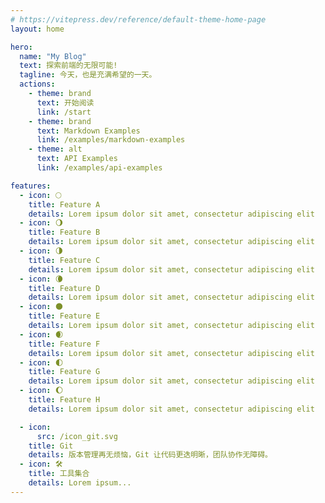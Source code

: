 ```yaml
---
# https://vitepress.dev/reference/default-theme-home-page
layout: home

hero:
  name: "My Blog"
  text: 探索前端的无限可能!
  tagline: 今天，也是充满希望的一天。
  actions:
    - theme: brand
      text: 开始阅读
      link: /start
    - theme: brand
      text: Markdown Examples
      link: /examples/markdown-examples
    - theme: alt
      text: API Examples
      link: /examples/api-examples

features:
  - icon: 🌕
    title: Feature A
    details: Lorem ipsum dolor sit amet, consectetur adipiscing elit
  - icon: 🌖
    title: Feature B
    details: Lorem ipsum dolor sit amet, consectetur adipiscing elit
  - icon: 🌗
    title: Feature C
    details: Lorem ipsum dolor sit amet, consectetur adipiscing elit
  - icon: 🌘
    title: Feature D
    details: Lorem ipsum dolor sit amet, consectetur adipiscing elit
  - icon: 🌑
    title: Feature E
    details: Lorem ipsum dolor sit amet, consectetur adipiscing elit
  - icon: 🌒
    title: Feature F
    details: Lorem ipsum dolor sit amet, consectetur adipiscing elit
  - icon: 🌓
    title: Feature G
    details: Lorem ipsum dolor sit amet, consectetur adipiscing elit
  - icon: 🌔
    title: Feature H
    details: Lorem ipsum dolor sit amet, consectetur adipiscing elit

  - icon:
      src: /icon_git.svg
    title: Git
    details: 版本管理再无烦恼，Git 让代码更迭明晰，团队协作无障碍。
  - icon: 🛠️
    title: 工具集合
    details: Lorem ipsum...
---
```

